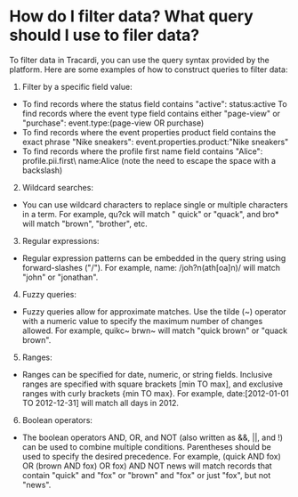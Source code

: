 # How do I filter data? What query should I use to filer data?

To filter data in Tracardi, you can use the query syntax provided by the platform. Here are some examples of how to
construct queries to filter data:

1. Filter by a specific field value:

* To find records where the status field contains "active": status:active To find records where the event type field
  contains either "page-view" or "purchase": event.type:(page-view OR purchase)
* To find records where the event properties product field contains the exact phrase "Nike sneakers":
  event.properties.product:"Nike sneakers"
* To find records where the profile first name field contains "Alice": profile.pii.first\ name:Alice (note the need to
  escape the space with a backslash)

2. Wildcard searches:

* You can use wildcard characters to replace single or multiple characters in a term. For example, qu?ck will match "
  quick" or "quack", and bro* will match "brown", "brother", etc.

3. Regular expressions:

* Regular expression patterns can be embedded in the query string using forward-slashes ("/"). For example, name:
  /joh?n(ath[oa]n)/ will match "john" or "jonathan".

4. Fuzzy queries:

* Fuzzy queries allow for approximate matches. Use the tilde (~) operator with a numeric value to specify the maximum
  number of changes allowed. For example, quikc~ brwn~ will match "quick brown" or "quack brown".

5. Ranges:

* Ranges can be specified for date, numeric, or string fields. Inclusive ranges are specified with square
  brackets [min TO max], and exclusive ranges with curly brackets {min TO max}. For example,
  date:[2012-01-01 TO 2012-12-31] will match all days in 2012.

6. Boolean operators:

* The boolean operators AND, OR, and NOT (also written as &&, ||, and !) can be used to combine multiple conditions.
  Parentheses should be used to specify the desired precedence. For example, (quick AND fox) OR (brown AND fox) OR fox)
  AND NOT news will match records that contain "quick" and "fox" or "brown" and "fox" or just "fox", but not "news".
